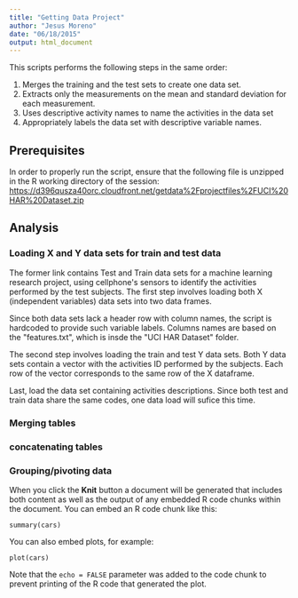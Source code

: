 ```yaml
---
title: "Getting Data Project"
author: "Jesus Moreno"
date: "06/18/2015"
output: html_document
---
```


This scripts performs the following steps in the same order:

1. Merges the training and the test sets to create one data set.
2. Extracts only the measurements on the mean and standard deviation for each measurement. 
3. Uses descriptive activity names to name the activities in the data set
4. Appropriately labels the data set with descriptive variable names.
    
## Prerequisites

In order to properly run the script, ensure that the following file is unzipped in the R working directory of the session: <https://d396qusza40orc.cloudfront.net/getdata%2Fprojectfiles%2FUCI%20HAR%20Dataset.zip>

## Analysis

### Loading X and Y data sets for train and test data

The former link contains Test and Train data sets for a machine learning research project, using cellphone's sensors to identify the activities performed by the test subjects. The first step involves loading both X (independent variables) data sets into two data frames.

Since both data sets lack a header row with column names, the script is hardcoded to provide such variable labels. Columns names are based on the "features.txt", which is insde the "UCI HAR Dataset" folder.

The second step involves loading the train and test Y data sets. Both Y data sets contain a vector with the activities ID performed by the subjects. Each row of the vector corresponds to the same row of the X dataframe.

Last, load the data set containing activities descriptions. Since both test and train data share the same codes, one data load will sufice this time.

### Merging tables

### concatenating tables

### Grouping/pivoting data


When you click the **Knit** button a document will be generated that includes both content as well as the output of any embedded R code chunks within the document. You can embed an R code chunk like this:

```{r}
summary(cars)
```

You can also embed plots, for example:

```{r, echo=FALSE}
plot(cars)
```

Note that the `echo = FALSE` parameter was added to the code chunk to prevent printing of the R code that generated the plot.
